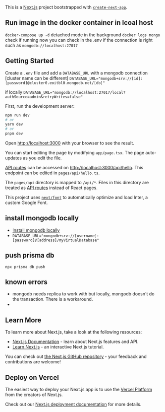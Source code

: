 This is a [Next.js](https://nextjs.org/) project bootstrapped with [`create-next-app`](https://github.com/vercel/next.js/tree/canary/packages/create-next-app).

## Run image in the docker container in lcoal host

`docker-compose up -d` detached mode in the background
`docker logs mongo` check if running
now you can check in the .env if the connection is right such as `mongodb://localhost:27017`

## Getting Started

Create a `.env` file and add a `DATABASE_URL` with a mongodb connection
[cluster name can be different]
`DATABASE_URL="mongodb+srv://[id]:[password]@cluster0.eoitbl0.mongodb.net/[db]"`

if locally
`DATABASE_URL="mongodb://localhost:27017/local?authSource=admin&retryWrites=false"`

First, run the development server:

```bash
npm run dev
# or
yarn dev
# or
pnpm dev
```

Open [http://localhost:3000](http://localhost:3000) with your browser to see the result.

You can start editing the page by modifying `app/page.tsx`. The page auto-updates as you edit the file.

[API routes](https://nextjs.org/docs/api-routes/introduction) can be accessed on [http://localhost:3000/api/hello](http://localhost:3000/api/hello). This endpoint can be edited in `pages/api/hello.ts`.

The `pages/api` directory is mapped to `/api/*`. Files in this directory are treated as [API routes](https://nextjs.org/docs/api-routes/introduction) instead of React pages.

This project uses [`next/font`](https://nextjs.org/docs/basic-features/font-optimization) to automatically optimize and load Inter, a custom Google Font.

## install mongodb locally

- [Install mongodb locally](https://www.prisma.io/dataguide/mongodb/setting-up-a-local-mongodb-database)
- `DATABASE_URL="mongodb+srv://[username]:[password]@[address]/myVirtualDatabase"`

## push prisma db

`npx prisma db push`

## known errors

- mongodb needs replica to work with but locally, mongodb doesn't do the transaction. There is a workaround.
-

## Learn More

To learn more about Next.js, take a look at the following resources:

- [Next.js Documentation](https://nextjs.org/docs) - learn about Next.js features and API.
- [Learn Next.js](https://nextjs.org/learn) - an interactive Next.js tutorial.

You can check out [the Next.js GitHub repository](https://github.com/vercel/next.js/) - your feedback and contributions are welcome!

## Deploy on Vercel

The easiest way to deploy your Next.js app is to use the [Vercel Platform](https://vercel.com/new?utm_medium=default-template&filter=next.js&utm_source=create-next-app&utm_campaign=create-next-app-readme) from the creators of Next.js.

Check out our [Next.js deployment documentation](https://nextjs.org/docs/deployment) for more details.
